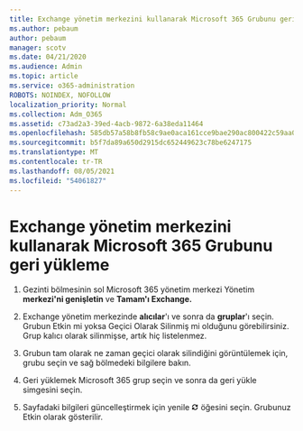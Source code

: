 ```yaml
---
title: Exchange yönetim merkezini kullanarak Microsoft 365 Grubunu geri yükleme
ms.author: pebaum
author: pebaum
manager: scotv
ms.date: 04/21/2020
ms.audience: Admin
ms.topic: article
ms.service: o365-administration
ROBOTS: NOINDEX, NOFOLLOW
localization_priority: Normal
ms.collection: Adm_O365
ms.assetid: c73ad2a3-39ed-4acb-9872-6a38eda11464
ms.openlocfilehash: 585db57a58b8fb58c9ae0aca161cce9bae290ac800422c59aa053ee7f19461fd
ms.sourcegitcommit: b5f7da89a650d2915dc652449623c78be6247175
ms.translationtype: MT
ms.contentlocale: tr-TR
ms.lasthandoff: 08/05/2021
ms.locfileid: "54061827"
---
```

# <a name="restore-a-microsoft-365-group-using-the-exchange-admin-center"></a>Exchange yönetim merkezini kullanarak Microsoft 365 Grubunu geri yükleme

1. Gezinti bölmesinin sol Microsoft 365 yönetim merkezi Yönetim **merkezi'ni genişletin** ve **Tamam'ı Exchange.**
    
2. Exchange yönetim merkezinde **alıcılar**'ı ve sonra da **gruplar**'ı seçin. Grubun Etkin mi yoksa Geçici Olarak Silinmiş mi olduğunu görebilirsiniz. Grup kalıcı olarak silinmişse, artık hiç listelenmez.
    
3. Grubun tam olarak ne zaman geçici olarak silindiğini görüntülemek için, grubu seçin ve sağ bölmedeki bilgilere bakın.
    
4. Geri yüklemek Microsoft 365 grup seçin ve sonra da geri yükle simgesini seçin.
    
5. Sayfadaki bilgileri güncelleştirmek için yenile ![Yenile simgesi](media/6464df90-2a91-4c1f-92a6-9a38c7696ac3.gif) öğesini seçin. Grubunuz Etkin olarak gösterilir. 
    

